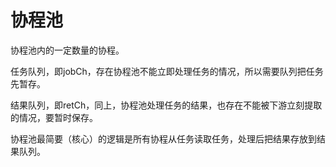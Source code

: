 # 协程池

协程池内的一定数量的协程。

任务队列，即jobCh，存在协程池不能立即处理任务的情况，所以需要队列把任务先暂存。

结果队列，即retCh，同上，协程池处理任务的结果，也存在不能被下游立刻提取的情况，要暂时保存。

协程池最简要（核心）的逻辑是所有协程从任务读取任务，处理后把结果存放到结果队列。